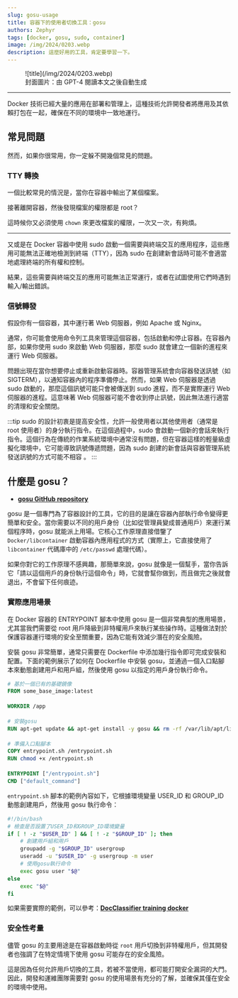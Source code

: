 ```yaml
---
slug: gosu-usage
title: 容器下的使用者切換工具：gosu
authors: Zephyr
tags: [docker, gosu, sudo, container]
image: /img/2024/0203.webp
description: 這麼好用的工具，肯定要學習一下。
---
```


<figure>
![title](/img/2024/0203.webp)
<figcaption>封面圖片：由 GPT-4 閱讀本文之後自動生成</figcaption>
</figure>

---

Docker 技術已經大量的應用在部署和管理上，這種技術允許開發者將應用及其依賴打包在一起，確保在不同的環境中一致地運行。

## 常見問題

然而，如果你很常用，你一定躲不開幾個常見的問題。

### TTY 轉換

一個比較常見的情況是，當你在容器中輸出了某個檔案。

接著離開容器，然後發現檔案的權限都是 root？

這時候你又必須使用 `chown` 來更改檔案的權限，一次又一次，有夠煩。

---

又或是在 Docker 容器中使用 sudo 啟動一個需要與終端交互的應用程序，這些應用可能無法正確地檢測到終端（TTY），因為 sudo 在創建新會話時可能不會適當地處理終端的所有權和控制。

結果，這些需要與終端交互的應用可能無法正常運行，或者在試圖使用它們時遇到輸入/輸出錯誤。

### 信號轉發

假設你有一個容器，其中運行著 Web 伺服器，例如 Apache 或 Nginx。

通常，你可能會使用命令列工具來管理這個容器，包括啟動和停止容器。在容器內部，如果你使用 sudo 來啟動 Web 伺服器，那麼 sudo 就會建立一個新的進程來運行 Web 伺服器。

問題出現在當你想要停止或重新啟動容器時。容器管理系統會向容器發送訊號（如 SIGTERM），以通知容器內的程序準備停止。然而，如果 Web 伺服器是透過 sudo 啟動的，那麼這個訊號可能只會被傳送到 sudo 進程，而不是實際運行 Web 伺服器的進程。這意味著 Web 伺服器可能不會收到停止訊號，因此無法進行適當的清理和安全關閉。

:::tip
sudo 的設計初衷是提高安全性，允許一般使用者以其他使用者（通常是 root 使用者）的身分執行指令。在這個過程中，sudo 會啟動一個新的會話來執行指令。這個行為在傳統的作業系統環境中通常沒有問題，但在容器這樣的輕量級虛擬化環境中，它可能導致訊號傳遞問題，因為 sudo 創建的新會話與容器管理系統發送訊號的方式可能不相容 。
:::

## 什麼是 gosu？

- [**gosu GitHub repository**](https://github.com/tianon/gosu)

gosu 是一個專門為了容器設計的工具，它的目的是讓在容器內部執行命令變得更簡單和安全。當你需要以不同的用戶身份（比如從管理員變成普通用戶）來運行某個程序時，gosu 就能派上用場。它核心工作原理直接借鑒了 `Docker/libcontainer` 啟動容器內應用程式的方式（實際上，它直接使用了 `libcontainer` 代碼庫中的 `/etc/passwd` 處理代碼）。

如果你對它的工作原理不感興趣，那簡單來說，gosu 就像是一個幫手，當你告訴它「請以這個用戶的身份執行這個命令」時，它就會幫你做到，而且做完之後就會退出，不會留下任何痕迹。

### 實際應用場景

在 Docker 容器的 ENTRYPOINT 腳本中使用 gosu 是一個非常典型的應用場景，尤其當我們需要從 root 用戶降級到非特權用戶來執行某些操作時。這種做法對於保護容器運行環境的安全至關重要，因為它能有效減少潛在的安全風險。

安裝 gosu 非常簡單，通常只需要在 Dockerfile 中添加幾行指令即可完成安裝和配置。下面的範例展示了如何在 Dockerfile 中安裝 gosu，並通過一個入口點腳本來動態創建用戶和用戶組，然後使用 gosu 以指定的用戶身份執行命令。

```Dockerfile title="Dockerfile"
# 基於一個已有的基礎鏡像
FROM some_base_image:latest

WORKDIR /app

# 安裝gosu
RUN apt-get update && apt-get install -y gosu && rm -rf /var/lib/apt/lists/*

# 準備入口點腳本
COPY entrypoint.sh /entrypoint.sh
RUN chmod +x /entrypoint.sh

ENTRYPOINT ["/entrypoint.sh"]
CMD ["default_command"]
```

`entrypoint.sh` 腳本的範例內容如下，它根據環境變量 USER_ID 和 GROUP_ID 動態創建用戶，然後用 gosu 執行命令：

```bash title="entrypoint.sh"
#!/bin/bash
# 檢查是否設置了USER_ID和GROUP_ID環境變量
if [ ! -z "$USER_ID" ] && [ ! -z "$GROUP_ID" ]; then
    # 創建用戶組和用戶
    groupadd -g "$GROUP_ID" usergroup
    useradd -u "$USER_ID" -g usergroup -m user
    # 使用gosu執行命令
    exec gosu user "$@"
else
    exec "$@"
fi
```

如果需要實際的範例，可以參考：[**DocClassifier training docker**](https://github.com/DocsaidLab/DocClassifier/blob/main/docker/Dockerfile)

### 安全性考量

儘管 gosu 的主要用途是在容器啟動時從 `root` 用戶切換到非特權用戶，但其開發者也強調了在特定情境下使用 gosu 可能存在的安全風險。

這是因為任何允許用戶切換的工具，若被不當使用，都可能打開安全漏洞的大門。因此，開發和運維團隊需要對 gosu 的使用場景有充分的了解，並確保其僅在安全的環境中使用。

